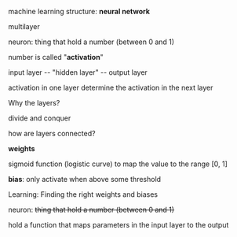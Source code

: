 machine learning structure: **neural network**

multilayer



neuron: thing that hold a number (between 0 and 1)

number is called "**activation**"

input layer -- "hidden layer" -- output layer

activation in one layer determine the activation in the next layer



Why the layers?

divide and conquer

how are layers connected?

**weights**

sigmoid function (logistic curve) to map the value to the range [0, 1]

**bias**: only activate when above some threshold



Learning: Finding the right weights and biases



neuron: ~~thing that hold a number (between 0 and 1)~~

hold a function that maps parameters in the input layer to the output 
